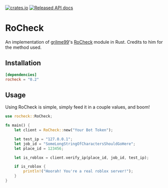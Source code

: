 [![crates.io](https://meritbadge.herokuapp.com/rocheck)](https://crates.io/crates/rocheck)
[![Released API docs](https://docs.rs/rocheck/badge.svg)](https://docs.rs/rocheck)

# RoCheck
An implementation of [grilme99](https://github.com/grilme99)'s [RoCheck](https://github.com/grilme99/RoCheck) module in Rust.
Credits to him for the method used.

## Installation
```toml
[dependencies]
rocheck = "0.2"
```

## Usage
Using RoCheck is simple, simply feed it in a couple values, and boom!
```rust
use rocheck::RoCheck;

fn main() {
	let client = RoCheck::new("Your Bot Token");

	let test_ip = "127.0.0.1";
	let job_id = "SomeLongStringOfCharactersShouldGoHere";
	let place_id = 123456;

	let is_roblox = client.verify_ip(place_id, job_id, test_ip);

	if is_roblox {
		println!("Hoorah! You're a real roblox server!");
	}
}
```
